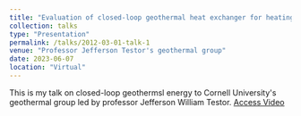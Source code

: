 ```yaml
---
title: "Evaluation of closed-loop geothermal heat exchanger for heating and power generation"
collection: talks
type: "Presentation"
permalink: /talks/2012-03-01-talk-1
venue: "Professor Jefferson Testor's geothermal group"
date: 2023-06-07
location: "Virtual"
---
```


This is my talk on closed-loop geothermsl energy to Cornell University's geothermal group led by professor Jefferson William Testor. [Access Video](http://www.energy-proceedings.org/wp-content/uploads/enerarxiv/1607393089.pdf)
